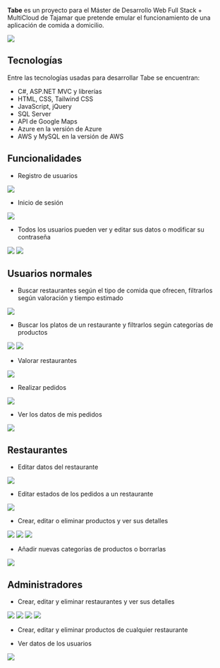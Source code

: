 **Tabe** es un proyecto para el Máster de Desarrollo Web Full Stack + MultiCloud de Tajamar que pretende emular el funcionamiento de una aplicación de comida a domicilio.

![](https://i.imgur.com/8uSveVL.png)

## Tecnologías
Entre las tecnologías usadas para desarrollar Tabe se encuentran:
 - C#, ASP.NET MVC y librerías
 - HTML, CSS, Tailwind CSS
 - JavaScript, jQuery
 - SQL Server
 - API de Google Maps
 - Azure en la versión de Azure
 - AWS y MySQL en la versión de AWS

## Funcionalidades
 - Registro de usuarios

![](https://i.imgur.com/7gu227O.png)

 - Inicio de sesión

![](https://i.imgur.com/CSjpDQc.png)

 - Todos los usuarios pueden ver y editar sus datos o modificar su contraseña

![](https://i.imgur.com/u65Nrsp.png)
![](https://i.imgur.com/wQXxQ6v.png)

## Usuarios normales
 - Buscar restaurantes según el tipo de comida que ofrecen, filtrarlos según valoración y tiempo estimado

![](https://i.imgur.com/uHxy2Cu.png)

 - Buscar los platos de un restaurante y filtrarlos según categorías de productos

![](https://i.imgur.com/5qkP1lL.png)
![](https://i.imgur.com/1rtElJp.png)

 - Valorar restaurantes

![](https://i.imgur.com/pOTIRMR.png)

 - Realizar pedidos

![](https://i.imgur.com/YD2Lzw6.png)

 - Ver los datos de mis pedidos

![](https://i.imgur.com/W8E26Ff.png)

## Restaurantes
 - Editar datos del restaurante

![](https://i.imgur.com/OvMnQV3.png)

 - Editar estados de los pedidos a un restaurante

![](https://i.imgur.com/tnt6Fex.png)

 - Crear, editar o eliminar productos y ver sus detalles

![](https://i.imgur.com/9e5VFP9.png)
![](https://i.imgur.com/RjI02eE.png)
![](https://i.imgur.com/Wx977js.png)

 - Añadir nuevas categorías de productos o borrarlas

![](https://i.imgur.com/knNyqzD.png)


## Administradores
 - Crear, editar y eliminar restaurantes y ver sus detalles

![](https://i.imgur.com/D1UlHzt.png)
![](https://i.imgur.com/wx3HSnS.png)
![](https://i.imgur.com/lXQkKoN.png)
![](https://i.imgur.com/DPu48YZ.png)
   
 - Crear, editar y eliminar productos de cualquier restaurante
   
 - Ver datos de los usuarios

![](https://i.imgur.com/3euSyCg.png)
